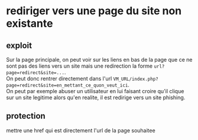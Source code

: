 # rediriger vers une page du site non existante

## exploit

Sur la page principale, on peut voir sur les liens en bas de la page que ce ne sont pas des liens vers un site mais une redirection la forme `url?page=redirect&site=...`. \
On peut donc rentrer directement dans l'url `VM_URL/index.php?page=redirect&site=en_mettant_ce_quon_veut_ici`. \
On peut par exemple abuser un utilisateur en lui faisant croire qu'il clique sur un site legitime alors qu'en realite, il est redirige vers un site phishing.

## protection

mettre une href qui est directement l'url de la page souhaitee
